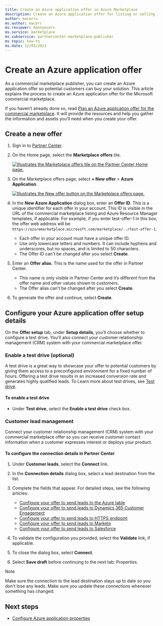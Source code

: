 ```yaml
---
title: Create an Azure application offer in Azure Marketplace
description: Create an Azure application offer for listing or selling in Azure Marketplace, or through the Cloud Solution Provider (CSP) program using the commercial marketplace portal.
author: macerru
ms.author: macerr
ms.reviewer: dannyevers
ms.service: marketplace
ms.subservice: partnercenter-marketplace-publisher
ms.topic: how-to
ms.date: 12/03/2021
---
```


# Create an Azure application offer

As a commercial marketplace publisher, you can create an Azure application offer so potential customers can buy your solution. This article explains the process to create an Azure application offer for the Microsoft commercial marketplace.

If you haven’t already done so, read [Plan an Azure application offer for the commercial marketplace](plan-azure-application-offer.md). It will provide the resources and help you gather the information and assets you’ll need when you create your offer.

## Create a new offer

1. Sign in to [Partner Center](https://partner.microsoft.com/dashboard/home).

1. On the Home page, select the **Marketplace offers** tile.

    [ ![Illustrates the Marketplace offers tile on the Partner Center Home page.](./media/workspaces/partner-center-home.png) ](./media/workspaces/partner-center-home.png#lightbox)

1. On the Marketplace offers page, select **+ New offer** > **Azure Application**.

    [ ![Illustrates the New offer button on the Marketplace offers page.](./media/create-new-azure-app-offer/new-offer-azure-app-workspaces.png) ](./media/create-new-azure-app-offer/new-offer-azure-app-workspaces.png#lightbox)

1. In the **New Azure Application** dialog box, enter an **Offer ID**. This is a unique identifier for each offer in your account. This ID is visible in the URL of the commercial marketplace listing and Azure Resource Manager templates, if applicable. For example, if you enter test-offer-1 in this box, the offer web address will be `https://azuremarketplace.microsoft.com/marketplace/../test-offer-1`.

     * Each offer in your account must have a unique offer ID.
     * Use only lowercase letters and numbers. It can include hyphens and underscores, but no spaces, and is limited to 50 characters.
     * The Offer ID can't be changed after you select **Create**.

1. Enter an **Offer alias**. This is the name used for the offer in Partner Center.

     * This name is only visible in Partner Center and it’s different from the offer name and other values shown to customers.
     * The Offer alias can't be changed after you select **Create**.

1. To generate the offer and continue, select  **Create**.

## Configure your Azure application offer setup details

On the **Offer setup** tab, under **Setup details**, you’ll choose whether to configure a test drive. You’ll also connect your customer relationship management (CRM) system with your commercial marketplace offer.

### Enable a test drive (optional)

A test drive is a great way to showcase your offer to potential customers by giving them access to a preconfigured environment for a fixed number of hours. Offering a test drive results in an increased conversion rate and generates highly qualified leads. To Learn more about test drives, see [Test drive](plan-azure-application-offer.md#test-drive).

#### To enable a test drive

- Under **Test drive**, select the **Enable a test drive** check box.

### Customer lead management

Connect your customer relationship management (CRM) system with your commercial marketplace offer so you can receive customer contact information when a customer expresses interest or deploys your product.

#### To configure the connection details in Partner Center

1. Under **Customer leads**, select the **Connect** link.
1. In the **Connection details** dialog box, select a lead destination from the list.
1. Complete the fields that appear. For detailed steps, see the following articles:

   - [Configure your offer to send leads to the Azure table](partner-center-portal/commercial-marketplace-lead-management-instructions-azure-table.md#configure-your-offer-to-send-leads-to-the-azure-table)
   - [Configure your offer to send leads to Dynamics 365 Customer Engagement](partner-center-portal/commercial-marketplace-lead-management-instructions-dynamics.md#configure-your-offer-to-send-leads-to-dynamics-365-customer-engagement)
   - [Configure your offer to send leads to HTTPS endpoint](partner-center-portal/commercial-marketplace-lead-management-instructions-https.md#configure-your-offer-to-send-leads-to-the-https-endpoint)
   - [Configure your offer to send leads to Marketo](partner-center-portal/commercial-marketplace-lead-management-instructions-marketo.md#configure-your-offer-to-send-leads-to-marketo)
   - [Configure your offer to send leads to Salesforce](partner-center-portal/commercial-marketplace-lead-management-instructions-salesforce.md#configure-your-offer-to-send-leads-to-salesforce)

1. To validate the configuration you provided, select the **Validate** link, if applicable.
1. To close the dialog box, select **Connect**.
1. Select **Save draft** before continuing to the next tab: Properties.

> [!NOTE]
> Make sure the connection to the lead destination stays up to date so you don't lose any leads. Make sure you update these connections whenever something has changed.

## Next steps

- [Configure Azure application properties](azure-app-properties.md)
